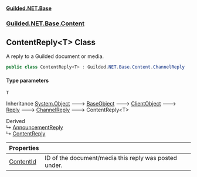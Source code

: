 
#### [Guilded.NET.Base](index 'index')
### [Guilded.NET.Base.Content](index#Guilded_NET_Base_Content 'Guilded.NET.Base.Content')
## ContentReply&lt;T&gt; Class
A reply to a Guilded document or media.  
```csharp
public class ContentReply<T> : Guilded.NET.Base.Content.ChannelReply
```

#### Type parameters
<a name='Guilded_NET_Base_Content_ContentReply_T__T'></a>
`T`  
  

Inheritance [System.Object](https://docs.microsoft.com/en-us/dotnet/api/System.Object 'System.Object') &#129106; [BaseObject](BaseObject 'Guilded.NET.Base.BaseObject') &#129106; [ClientObject](ClientObject 'Guilded.NET.Base.ClientObject') &#129106; [Reply](Reply 'Guilded.NET.Base.Content.Reply') &#129106; [ChannelReply](ChannelReply 'Guilded.NET.Base.Content.ChannelReply') &#129106; ContentReply&lt;T&gt;  

Derived  
&#8627; [AnnouncementReply](AnnouncementReply 'Guilded.NET.Base.Content.AnnouncementReply')  
&#8627; [ContentReply](ContentReply 'Guilded.NET.Base.Content.ContentReply')  

| Properties | |
| :--- | :--- |
| [ContentId](ContentReply_T__ContentId 'Guilded.NET.Base.Content.ContentReply&lt;T&gt;.ContentId') | ID of the document/media this reply was posted under.<br/> |
